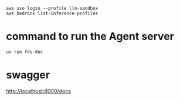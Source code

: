 ```
aws sso login --profile llm-sandbox   
aws bedrock list-inference-profiles 
```

# command to run the Agent server
`uv run fds-doc`

# swagger
[http://localhost:8000/docs](http://localhost:8000/docs)

<!-- 

# Dev Run
`uv run fastmcp dev main.py`

# Run
`uv run fds-mcp-server`

# install (might not work)
`uv run fastmcp install main.py`

# install (mostly works)
```
rm -rf dist
uv build
uv tool install dist/*.whl
uv tool update-shell
```

# after installing to add it to claude code
```
claude mcp list
claude mcp remove fds-mcp-server
claude mcp add -s user fds-mcp-server fds-mcp-server
claude mcp add --transport http fds-mcp http://127.0.0.1:8000/fds/mcp/
```

# List installed tools
`uv tool list`

# Uninstall the tool
`uv tool uninstall fds-mcp-server`


# mcp configuration for vs code (.vscode/mcp.json)
```
{
    "servers": {
        // "FDS-mcp-http": {
        //     "type": "sse",            
        //     "url": "http://127.0.0.1:8000/sse",
        //     "headers": {
        //         "Accept":"text/event-stream"
        //     }
        // },
        "FDS-mcp": {
            "type": "stdio",      
            "command": "uvx",
            "args": [
                "fds-mcp-server"
            ]
        },
    }
}
``` -->
